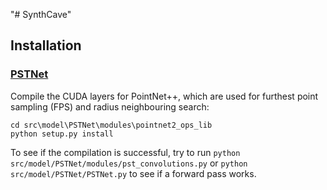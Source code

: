 "# SynthCave" 

## Installation

### [PSTNet](https://github.com/hehefan/Point-Spatio-Temporal-Convolution)
Compile the CUDA layers for PointNet++, which are used for furthest point sampling (FPS) and radius neighbouring search:
```
cd src\model\PSTNet\modules\pointnet2_ops_lib
python setup.py install
```
To see if the compilation is successful, try to run `python src/model/PSTNet/modules/pst_convolutions.py` or `python src/model/PSTNet/PSTNet.py` to see if a forward pass works.